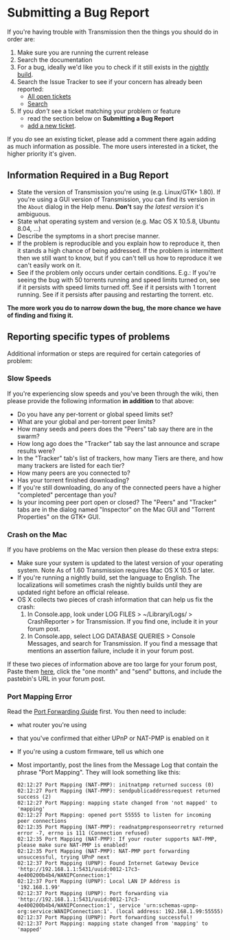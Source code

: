 # Submitting a Bug Report #

If you're having trouble with Transmission then the things you should do in order are:
 1. Make sure you are running the current release
 1. Search the documentation
 1. For a bug, ideally we'd like you to check if it still exists in the [nightly build](https://build.transmissionbt.com/).
 1. Search the Issue Tracker to see if your concern has already been reported:
     * [All open tickets](http://trac.transmissionbt.com/report/2)
     * [Search](http://trac.transmissionbt.com/search)
 1. If you _don't_ see a ticket matching your problem or feature
     * read the section below on **Submitting a Bug Report**
     * [add a new ticket](http://trac.transmissionbt.com/newticket).

   If you _do_ see an existing ticket, please add a comment there again adding as much information as possible.
   The more users interested in a ticket, the higher priority it's given.

## Information Required in a Bug Report ##

 * State the version of Transmission you're using (e.g. Linux/GTK+ 1.80).
   If you're using a GUI version of Transmission, you can find its version in the `About` dialog in the Help menu.
   **Don't** say _the latest version_ it's ambiguous.
 * State what operating system and version (e.g. Mac OS X 10.5.8, Ubuntu 8.04, ...)
 * Describe the symptoms in a short precise manner.
 * If the problem is reproducible and you explain how to reproduce it, then it stands a high chance of being addressed.
   If the problem is intermittent then we still want to know, but if you can't tell us how to reproduce it we can't easily work on it.
 * See if the problem only occurs under certain conditions.
   E.g.: If you're seeing the bug with 50 torrents running and speed limits turned on, see if it persists with speed limits turned off.
   See if it persists with 1 torrent running. See if it persists after pausing and restarting the torrent. etc.

**The more work you do to narrow down the bug, the more chance we have of finding and fixing it.**

## Reporting specific types of problems ##

Additional information or steps are required for certain categories of problem:

### Slow Speeds ###

If you're experiencing slow speeds and you've been through the wiki, then please provide the following information **in addition** to that above:
 * Do you have any per-torrent or global speed limits set?
 * What are your global and per-torrent peer limits?
 * How many seeds and peers does the "Peers" tab say there are in the swarm?
 * How long ago does the "Tracker" tab say the last announce and scrape results were?
 * In the "Tracker" tab's list of trackers, how many Tiers are there, and how many trackers are listed for each tier?
 * How many peers are you connected to?
 * Has your torrent finished downloading?
 * If you're still downloading, do any of the connected peers have a higher "completed" percentage than you?
 * Is your incoming peer port open or closed?
   The "Peers" and "Tracker" tabs are in the dialog named "Inspector" on the Mac GUI and "Torrent Properties" on the GTK+ GUI.

### Crash on the Mac ###

If you have problems on the Mac version then please do these extra steps:
  * Make sure your system is updated to the latest version of your operating system. Note As of 1.60 Transmission requires Mac OS X 10.5 or later.
  * If you're running a nightly build, set the language to English. The localizations will sometimes crash the nightly builds until they are updated right before an official release.
  * OS X collects two pieces of crash information that can help us fix the crash:
     1. In Console.app, look under LOG FILES > ~/Library/Logs/ > CrashReporter > for Transmission. If you find one, include it in your forum post.
     2. In Console.app, select LOG DATABASE QUERIES > Console Messages, and search for Transmission. If you find a message that mentions an assertion failure, include it in your forum post.

If these two pieces of information above are too large for your forum post, Paste them [here](http://transmission.pastebin.com/), click the "one month" and "send" buttons, and include the pastebin's URL in your forum post.

### Port Mapping Error ###

Read the [Port Forwarding Guide](Port-Forwarding-Guide.md) first.
You then need to include:
  * what router you're using
  * that you've confirmed that either UPnP or NAT-PMP is enabled on it
  * If you're using a custom firmware, tell us which one
  * Most importantly, post the lines from the Message Log that contain the phrase "Port Mapping". They will look something like this:

    ```
    02:12:27 Port Mapping (NAT-PMP): initnatpmp returned success (0)
    02:12:27 Port Mapping (NAT-PMP): sendpublicaddressrequest returned success (2)
    02:12:27 Port Mapping: mapping state changed from 'not mapped' to 'mapping'
    02:12:27 Port Mapping: opened port 55555 to listen for incoming peer connections
    02:12:35 Port Mapping (NAT-PMP): readnatpmpresponseorretry returned error -7, errno is 111 (Connection refused)
    02:12:35 Port Mapping (NAT-PMP): If your router supports NAT-PMP, please make sure NAT-PMP is enabled!
    02:12:35 Port Mapping (NAT-PMP): NAT-PMP port forwarding unsuccessful, trying UPnP next
    02:12:37 Port Mapping (UPNP): Found Internet Gateway Device 'http://192.168.1.1:5431/uuid:0012-17c3-4e400200b4b4/WANIPConnection:1'
    02:12:37 Port Mapping (UPNP): Local LAN IP Address is '192.168.1.99'
    02:12:37 Port Mapping (UPNP): Port forwarding via 'http://192.168.1.1:5431/uuid:0012-17c3-4e400200b4b4/WANIPConnection:1', service 'urn:schemas-upnp-org:service:WANIPConnection:1'. (local address: 192.168.1.99:55555)
    02:12:37 Port Mapping (UPNP): Port forwarding successful!
    02:12:37 Port Mapping: mapping state changed from 'mapping' to 'mapped'
    ```
